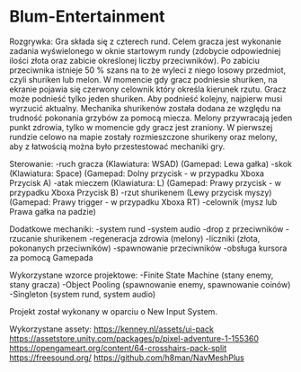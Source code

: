 # Blum-Entertainment

Rozgrywka:
Gra składa się z czterech rund. 
Celem gracza jest wykonanie zadania wyświelonego w oknie startowym rundy (zdobycie odpowiedniej ilości złota oraz zabicie określonej liczby przeciwników).
Po zabiciu przeciwnika istnieje 50 % szans na to że wyleci z niego losowy przedmiot, czyli shuriken lub melon.
W momencie gdy gracz podniesie shuriken, na ekranie pojawia się czerwony celownik który określa kierunek rzutu.
Gracz może podnieść tylko jeden shuriken. Aby podnieść kolejny, najpierw musi wyrzucić aktualny.
Mechanika shurikenów została dodana ze względu na trudność pokonania grzybów za pomocą miecza.
Melony przywracają jeden punkt zdrowia, tylko w momencie gdy gracz jest zraniony.
W pierwszej rundzie celowo na mapie zostały rozmieszczone shurikeny oraz melony, aby z łatwością można było przestestować mechaniki gry.

Sterowanie:
-ruch gracza (Klawiatura: WSAD) (Gamepad: Lewa gałka)
-skok (Klawiatura: Space) (Gamepad: Dolny przycisk - w przypadku Xboxa Przycisk A)
-atak mieczem (Klawiatura: L) (Gamepad: Prawy przycisk - w przypadku Xboxa Przycisk B)
-rzut shurikenem (Lewy przycisk myszy) (Gamepad: Prawy trigger - w przypadku Xboxa RT)
-celownik (mysz lub Prawa gałka na padzie)

Dodatkowe mechaniki:
-system rund
-system audio
-drop z przeciwników
-rzucanie shurikenem
-regeneracja zdrowia (melony)
-liczniki (złota, pokonanych przeciwników)
-spawnowanie przeciwników
-obsługa kursora za pomocą Gamepada

Wykorzystane wzorce projektowe:
-Finite State Machine (stany enemy, stany gracza)
-Object Pooling (spawnowanie enemy, spawnowanie coinów)
-Singleton (system rund, system audio)

Projekt został wykonany w oparciu o New Input System.

Wykorzystane assety:
https://kenney.nl/assets/ui-pack
https://assetstore.unity.com/packages/p/pixel-adventure-1-155360
https://opengameart.org/content/64-crosshairs-pack-split
https://freesound.org/
https://github.com/h8man/NavMeshPlus
